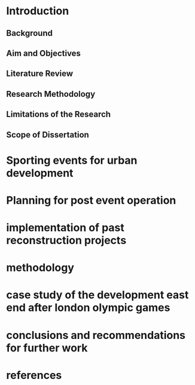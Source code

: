 # Introduction
## Background

## Aim and Objectives

## Literature Review

## Research Methodology

## Limitations of the Research

## Scope of Dissertation


# Sporting events for urban development


# Planning for post event operation

# implementation of past reconstruction projects

# methodology

# case study of the development east end after london olympic games

# conclusions and recommendations for further work

# references
